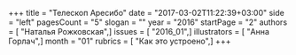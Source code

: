 +++
title = "Телескоп Аресибо"
date = "2017-03-02T11:22:39+03:00"
side = "left"
pagesCount = "5"
slogan = ""
year = "2016"
startPage = "2"
authors = [ "Наталья Рожковская",]
issues = [ "2016_01",]
illustrators = [ "Анна Горлач",]
month = "01"
rubrics = [ "Как это устроено",]
+++
